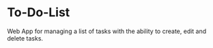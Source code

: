 # To-Do-List
Web App for managing a list of tasks with the ability to create, edit and delete tasks.
